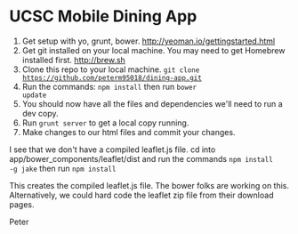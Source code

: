 UCSC Mobile Dining App
======================

1. Get setup with yo, grunt, bower. http://yeoman.io/gettingstarted.html
2. Get git installed on your local machine. You may need to get Homebrew installed first. http://brew.sh
3. Clone this repo to your local machine. <code>git clone https://github.com/peterm95018/dining-app.git</code>
4. Run the commands:
<code>npm install</code>
 then run
 <code>bower update</code>
5. You should now have all the files and dependencies we'll need to run a dev copy.
6. Run <code>grunt server</code> to get a local copy running.
7. Make changes to our html files and commit your changes.

I see that we don't have a compiled leaflet.js file. cd into app/bower_components/leaflet/dist and run the commands <code>npm install -g jake</code>
then run
<code>npm install</code>

This creates the compiled leaflet.js file. The bower folks are working on this. Alternatively, we could hard code the leaflet zip file from their download pages.

Peter
